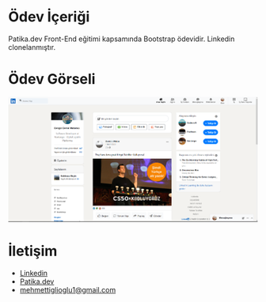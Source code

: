 # Ödev İçeriği 
Patika.dev Front-End eğitimi kapsamında Bootstrap ödevidir. Linkedin clonelanmıştır. 
# Ödev Görseli 
![EkranGörüntüsü](assets/Screenshot_2.png)

# İletişim 
- [Linkedin](https://www.linkedin.com/in/mehmet-tığlıoğlu-32751620a/)
- [Patika.dev](https://app.patika.dev/mehmettiglioglu)
- mehmettiglioglu1@gmail.com


